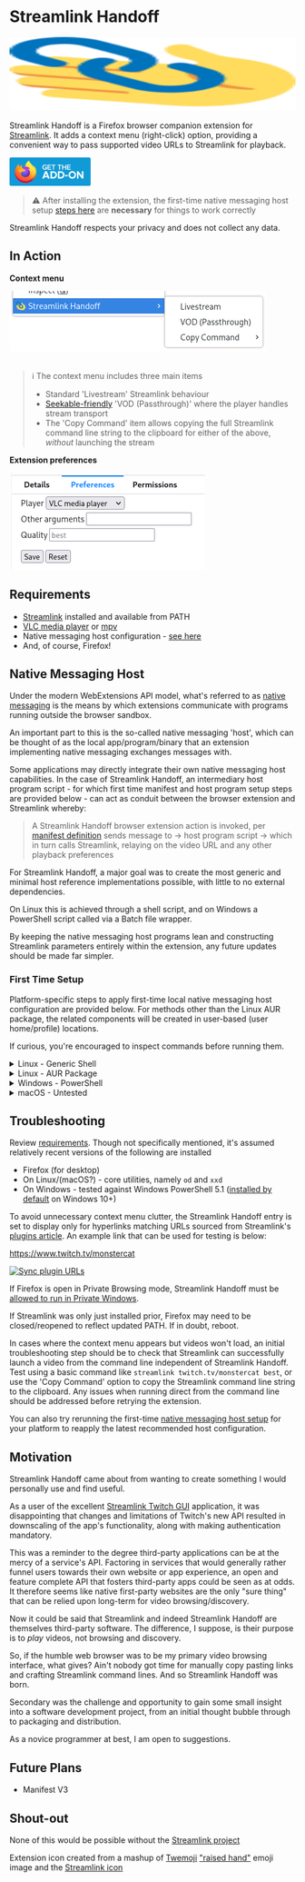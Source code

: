 # Streamlink Handoff

<img src="/extension/icon.svg" width="100%" height="130">

Streamlink Handoff is a Firefox browser companion extension for [Streamlink](https://streamlink.github.io). It adds a context menu (right-click) option, providing a convenient way to pass supported video URLs to Streamlink for playback.

[<img src="/img/get-the-addon-fx-apr-2020.svg" height="50">](https://addons.mozilla.org/firefox/addon/streamlink-handoff/)

> :warning: After installing the extension, the first-time native messaging host setup [steps here](#first-time-setup) are **necessary** for things to work correctly

Streamlink Handoff respects your privacy and does not collect any data.

## In Action

**Context menu**

<kbd>
  <picture>
    <source media="(prefers-color-scheme: dark)" srcset="https://raw.githubusercontent.com/bgh-github/streamlink-handoff/main/img/context-menu-dark.png">
    <img src="https://raw.githubusercontent.com/bgh-github/streamlink-handoff/main/img/context-menu.png">
  </picture>
</kbd>
<br/>
<br/>

> :information_source: The context menu includes three main items
> * Standard 'Livestream' Streamlink behaviour
> * [Seekable-friendly](https://github.com/streamlink/streamlink/issues/134) 'VOD (Passthrough)' where the player handles stream transport
> * The 'Copy Command' item allows copying the full Streamlink command line string to the clipboard for either of the above, _without_ launching the stream

**Extension preferences**

<kbd>
  <picture>
    <source media="(prefers-color-scheme: dark)" srcset="https://raw.githubusercontent.com/bgh-github/streamlink-handoff/main/img/options-dark.png">
    <img src="https://raw.githubusercontent.com/bgh-github/streamlink-handoff/main/img/options.png">
  </picture>
</kbd>

## Requirements

* [Streamlink](https://streamlink.github.io/install.html) installed and available from PATH
* [VLC media player](https://www.videolan.org/vlc/#download) or [mpv](https://mpv.io/installation/)
* Native messaging host configuration - [see here](#first-time-setup)
* And, of course, Firefox!

## Native Messaging Host

Under the modern WebExtensions API model, what's referred to as [native messaging](https://developer.mozilla.org/docs/Mozilla/Add-ons/WebExtensions/Native_messaging) is the means by which extensions communicate with programs running outside the browser sandbox.

An important part to this is the so-called native messaging 'host', which can be thought of as the local app/program/binary that an extension implementing native messaging exchanges messages with.

Some applications may directly integrate their own native messaging host capabilities. In the case of Streamlink Handoff, an intermediary host program script - for which first time manifest and host program setup steps are provided below - can act as conduit between the browser extension and Streamlink whereby:

> A Streamlink Handoff browser extension action is invoked, per [manifest definition](https://developer.mozilla.org/docs/Mozilla/Add-ons/WebExtensions/Native_messaging#app_manifest) sends message to -> host program script -> which in turn calls Streamlink, relaying on the video URL and any other playback preferences

For Streamlink Handoff, a major goal was to create the most generic and minimal host reference implementations possible, with little to no external dependencies.

On Linux this is achieved through a shell script, and on Windows a PowerShell script called via a Batch file wrapper.

By keeping the native messaging host programs lean and constructing Streamlink parameters entirely within the extension, any future updates should be made far simpler.

### First Time Setup

Platform-specific steps to apply first-time local native messaging host configuration are provided below. For methods other than the Linux AUR package, the related components will be created in user-based (user home/profile) locations.

If curious, you're encouraged to inspect commands before running them.

<details>
  <summary>Linux - Generic Shell</summary>

  Simply copy/paste the below script block into your terminal and execute.

  This should create two Streamlink Handoff files (.json and .sh) under `$HOME/.mozilla/native-messaging-hosts`.

  ```bash
  host_dir="${HOME}/.mozilla/native-messaging-hosts"
  mkdir --parents "${host_dir}"

  host_name=streamlink_handoff_host
  host_program=streamlink-handoff.sh

  # manifest
  cat > "${host_dir}/${host_name}.json" << EOF
  {
    "name": "${host_name}",
    "description": "Streamlink Handoff native messaging host - Linux",
    "path": "${host_dir}/${host_program}",
    "type": "stdio",
    "allowed_extensions": ["streamlink-handoff@bgh.io"]
  }
  EOF

  # host program
  cat > "${host_dir}/${host_program}" << 'EOF'
  #!/bin/bash

  message_byte_length=$(od --address-radix=n --read-bytes=4 --format=dL | tr --delete " ")
  message=$(od --address-radix=n --read-bytes="${message_byte_length}" --format=x1 | xxd --plain --revert)
  message=$(echo "${message}" | sed --expression='s/^"\(.*\)"$/\1/')

  streamlink ${message} > /dev/null 2>&1
  EOF

  chmod u+x "${host_dir}/${host_program}"
  ```

</details>

<details>
  <summary>Linux - AUR Package</summary>

  Users of Arch-based distros with access to the Arch User Repository (AUR) can install the [streamlink-handoff-host](https://aur.archlinux.org/packages/streamlink-handoff-host) AUR package.

  ```shell
  # using makepkg
  pkgname=streamlink-handoff-host
  git clone "https://aur.archlinux.org/${pkgname}.git"
  cd "${pkgname}" || exit
  makepkg --install --syncdeps

  # aur helper example
  <paru|yay> --sync streamlink-handoff-host
  ```

  Note: in line with [packaging guidelines](https://wiki.archlinux.org/title/Arch_package_guidelines#Directories), the necessary two Streamlink Handoff files are installed to `/usr/lib/mozilla/native-messaging-hosts` system-based location. Thus making the native messaging host available to execute for all users

</details>

<details>
  <summary>Windows - PowerShell</summary>

  Copying/pasting commands directly into the PowerShell console can be unreliable, so it's a good idea to instead copy the below script block into a new PowerShell ISE file and run (Ctrl + a to select all > F8 to run selection).

  This should create a registry entry in addition to three Streamlink Handoff files (.json, .bat and .ps1) under `%APPDATA%\streamlink-handoff`.

  ```powershell
  $HostFolderPath = Join-Path -Path $Env:APPDATA -ChildPath streamlink-handoff
  If (-Not (Test-Path -Path $HostFolderPath)) {New-Item -Path $HostFolderPath -ItemType Directory}

  $HostName = "streamlink_handoff_host"
  $HostProgram = "streamlink-handoff.bat"

  # Manifest
  $MainifestContent = @"
  {
    "name": "$HostName",
    "description": "Streamlink Handoff native messaging host - Windows",
    "path": "$HostProgram",
    "type": "stdio",
    "allowed_extensions": ["streamlink-handoff@bgh.io"]
  }
  "@

  $ManifestFile = New-Item -Path (Join-Path -Path $HostFolderPath -ChildPath "$HostName.json") -Value $MainifestContent -Force

  $RegKey = "HKCU:\SOFTWARE\Mozilla\NativeMessagingHosts\$HostName"
  If (-Not (Test-Path -Path $RegKey)) {New-Item -Path $RegKey -Force}
  Set-ItemProperty -Path $RegKey -Name "(Default)" -Value $ManifestFile.FullName -Type String -Force

  # Host Program(s)
  $BatchFileContent = "@echo off & powershell -NoProfile -ExecutionPolicy Bypass -File `"$(Join-Path -Path $HostFolderPath -ChildPath streamlink-handoff.ps1)`""
  Set-Content -Path (Join-Path -Path $HostFolderPath -ChildPath $HostProgram) -Value $BatchFileContent -Force

  $PSFileContent = @'
  $BinaryReader = New-Object -TypeName System.IO.BinaryReader([System.Console]::OpenStandardInput())

  $MessageByteLength = $BinaryReader.ReadInt32()
  $Message = [System.Text.Encoding]::UTF8.GetString($BinaryReader.ReadBytes($MessageByteLength))
  $Message = $Message.Trim('"')

  Invoke-CimMethod -ClassName Win32_Process -Arguments @{CommandLine="$((Get-Command -Name streamlink).Source) $Message"} -MethodName Create | Out-Null
  '@

  Set-Content -Path (Join-Path -Path $HostFolderPath streamlink-handoff.ps1) -Value $PSFileContent -Force
  ```

</details>

<details>
  <summary>macOS - Untested</summary>

  I don't currently have the means to test on macOS. The Linux setup and host program shell scripts however should presumably work without too many modifications - be aware of distinct macOS [manifest locations](https://developer.mozilla.org/docs/Mozilla/Add-ons/WebExtensions/Native_manifests#macos).

</details>

## Troubleshooting

Review [requirements](#requirements). Though not specifically mentioned, it's assumed relatively recent versions of the following are installed

* Firefox (for desktop)
* On Linux/(macOS?) - core utilities, namely `od` and `xxd`
* On Windows - tested against Windows PowerShell 5.1 ([installed by default](https://learn.microsoft.com/powershell/scripting/windows-powershell/install/windows-powershell-system-requirements#windows-powershell-51) on Windows 10+)

To avoid unnecessary context menu clutter, the Streamlink Handoff entry is set to display only for hyperlinks matching URLs sourced from Streamlink's [plugins article](https://streamlink.github.io/plugins.html). An example link that can be used for testing is below:

<https://www.twitch.tv/monstercat>

[![Sync plugin URLs](../../actions/workflows/sync-plugin-urls.yml/badge.svg)](../../actions/workflows/sync-plugin-urls.yml)

If Firefox is open in Private Browsing mode, Streamlink Handoff must be [allowed to run in Private Windows](https://support.mozilla.org/kb/extensions-private-browsing).

If Streamlink was only just installed prior, Firefox may need to be closed/reopened to reflect updated PATH. If in doubt, reboot.

In cases where the context menu appears but videos won't load, an initial troubleshooting step should be to check that Streamlink can successfully launch a video from the command line independent of Streamlink Handoff. Test using a basic command like `streamlink twitch.tv/monstercat best`, or use the 'Copy Command' option to copy the Streamlink command line string to the clipboard. Any issues when running direct from the command line should be addressed before retrying the extension.

You can also try rerunning the first-time [native messaging host setup](#first-time-setup) for your platform to reapply the latest recommended host configuration.

## Motivation

Streamlink Handoff came about from wanting to create something I would personally use and find useful.

As a user of the excellent [Streamlink Twitch GUI](https://streamlink.github.io/streamlink-twitch-gui/) application, it was disappointing that changes and limitations of Twitch's new API resulted in downscaling of the app's functionality, along with making authentication mandatory.

This was a reminder to the degree third-party applications can be at the mercy of a service's API. Factoring in services that would generally rather funnel users towards their own website or app experience, an open and feature complete API that fosters third-party apps could be seen as at odds. It therefore seems like native first-party websites are the only "sure thing" that can be relied upon long-term for video browsing/discovery.

Now it could be said that Streamlink and indeed Streamlink Handoff are themselves third-party software. The difference, I suppose, is their purpose is to _play_ videos, not browsing and discovery.

So, if the humble web browser was to be my primary video browsing interface, what gives? Ain't nobody got time for manually copy pasting links and crafting Streamlink command lines. And so Streamlink Handoff was born.

Secondary was the challenge and opportunity to gain some small insight into a software development project, from an initial thought bubble through to packaging and distribution.

As a novice programmer at best, I am open to suggestions.

## Future Plans

* Manifest V3

## Shout-out

None of this would be possible without the [Streamlink project](https://github.com/streamlink/streamlink)

Extension icon created from a mashup of [Twemoji](https://twemoji.twitter.com) ["raised hand"](https://github.com/twitter/twemoji/blob/master/assets/svg/270b.svg) emoji image and the [Streamlink icon](https://github.com/streamlink/streamlink/blob/master/icon.svg)
